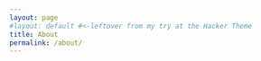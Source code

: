 ```yaml
---
layout: page
#layout: default #<-leftover from my try at the Hacker Theme
title: About
permalink: /about/
---
```

